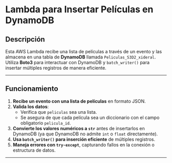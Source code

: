 # Lambda para Insertar Películas en DynamoDB

## Descripción
Esta AWS Lambda recibe una lista de películas a través de un evento y las almacena en una tabla de **DynamoDB** llamada `Peliculas_S3D2_xideral`.  
Utiliza **Boto3** para interactuar con DynamoDB y `batch_writer()` para insertar múltiples registros de manera eficiente.

---

## Funcionamiento

1. **Recibe un evento con una lista de películas** en formato JSON.
2. **Valida los datos**:
   - Verifica que `peliculas` sea una lista.
   - Se asegura de que cada película sea un diccionario con el campo obligatorio `pelicula_id`.
3. **Convierte los valores numéricos a `str`** antes de insertarlos en DynamoDB (ya que DynamoDB no admite `int` o `float` directamente).
4. **Usa `batch_writer()` para inserción eficiente** de múltiples registros.
5. **Maneja errores con `try-except`**, capturando fallos en la conexión o estructura de datos.

---
